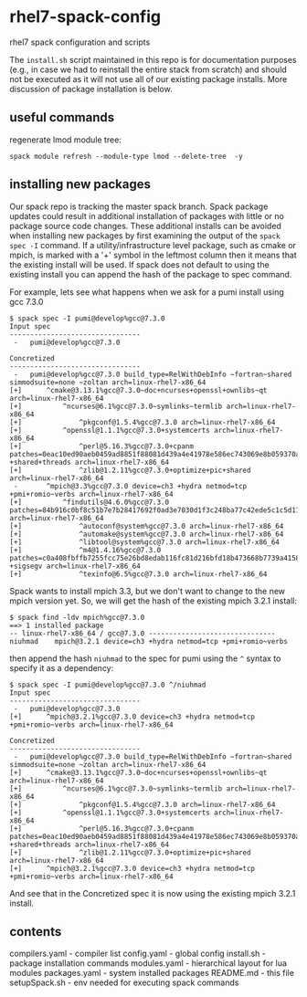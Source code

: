 # rhel7-spack-config
rhel7 spack configuration and scripts

The `install.sh` script maintained in this repo is for documentation purposes (e.g., in case we had to reinstall the entire stack from scratch) and should not be executed as it will not use all of our existing package installs.  More discussion of package installation is below.

## useful commands

regenerate lmod module tree:

```
spack module refresh --module-type lmod --delete-tree  -y
```

## installing new packages

Our spack repo is tracking the master spack branch.  Spack package updates could result in additional installation of packages with little or no package source code changes.  These additional installs can be avoided when installing new packages by first examining the output of the `spack spec -I` command.  If a utility/infrastructure level package, such as cmake or mpich, is marked with a '+' symbol in the leftmost column then it means that the existing install will be used.  If spack does not default to using the existing install you can append the hash of the package to spec command.  

For example, lets see what happens when we ask for a pumi install using gcc 7.3.0

```
$ spack spec -I pumi@develop%gcc@7.3.0
Input spec
--------------------------------
 -   pumi@develop%gcc@7.3.0

Concretized
--------------------------------
 -   pumi@develop%gcc@7.3.0 build_type=RelWithDebInfo ~fortran~shared simmodsuite=none ~zoltan arch=linux-rhel7-x86_64 
[+]      ^cmake@3.13.1%gcc@7.3.0~doc+ncurses+openssl+ownlibs~qt arch=linux-rhel7-x86_64 
[+]          ^ncurses@6.1%gcc@7.3.0~symlinks~termlib arch=linux-rhel7-x86_64 
[+]              ^pkgconf@1.5.4%gcc@7.3.0 arch=linux-rhel7-x86_64 
[+]          ^openssl@1.1.1%gcc@7.3.0+systemcerts arch=linux-rhel7-x86_64 
[+]              ^perl@5.16.3%gcc@7.3.0+cpanm patches=0eac10ed90aeb0459ad8851f88081d439a4e41978e586ec743069e8b059370ac +shared+threads arch=linux-rhel7-x86_64 
[+]              ^zlib@1.2.11%gcc@7.3.0+optimize+pic+shared arch=linux-rhel7-x86_64 
 -       ^mpich@3.3%gcc@7.3.0 device=ch3 +hydra netmod=tcp +pmi+romio~verbs arch=linux-rhel7-x86_64 
[+]          ^findutils@4.6.0%gcc@7.3.0 patches=84b916c0bf8c51b7e7b28417692f0ad3e7030d1f3c248ba77c42ede5c1c5d11e,bd9e4e5cc280f9753ae14956c4e4aa17fe7a210f55dd6c84aa60b12d106d47a2 arch=linux-rhel7-x86_64 
[+]              ^autoconf@system%gcc@7.3.0 arch=linux-rhel7-x86_64 
[+]              ^automake@system%gcc@7.3.0 arch=linux-rhel7-x86_64 
[+]              ^libtool@system%gcc@7.3.0 arch=linux-rhel7-x86_64 
[+]              ^m4@1.4.16%gcc@7.3.0 patches=c0a408fbffb7255fcc75e26bd8edab116fc81d216bfd18b473668b7739a4158e +sigsegv arch=linux-rhel7-x86_64 
[+]              ^texinfo@6.5%gcc@7.3.0 arch=linux-rhel7-x86_64
```

Spack wants to install mpich 3.3, but we don't want to change to the new mpich version yet.  So, we will get the hash of the existing mpich 3.2.1 install:

```
$ spack find -ldv mpich%gcc@7.3.0
==> 1 installed package
-- linux-rhel7-x86_64 / gcc@7.3.0 -------------------------------
niuhmad    mpich@3.2.1 device=ch3 +hydra netmod=tcp +pmi+romio~verbs
```

then append the hash `niuhmad` to the spec for pumi using the `^` syntax to specify it as a dependency:

```
$ spack spec -I pumi@develop%gcc@7.3.0 ^/niuhmad
Input spec
--------------------------------
 -   pumi@develop%gcc@7.3.0
[+]      ^mpich@3.2.1%gcc@7.3.0 device=ch3 +hydra netmod=tcp +pmi+romio~verbs arch=linux-rhel7-x86_64 

Concretized
--------------------------------
 -   pumi@develop%gcc@7.3.0 build_type=RelWithDebInfo ~fortran~shared simmodsuite=none ~zoltan arch=linux-rhel7-x86_64 
[+]      ^cmake@3.13.1%gcc@7.3.0~doc+ncurses+openssl+ownlibs~qt arch=linux-rhel7-x86_64 
[+]          ^ncurses@6.1%gcc@7.3.0~symlinks~termlib arch=linux-rhel7-x86_64 
[+]              ^pkgconf@1.5.4%gcc@7.3.0 arch=linux-rhel7-x86_64 
[+]          ^openssl@1.1.1%gcc@7.3.0+systemcerts arch=linux-rhel7-x86_64 
[+]              ^perl@5.16.3%gcc@7.3.0+cpanm patches=0eac10ed90aeb0459ad8851f88081d439a4e41978e586ec743069e8b059370ac +shared+threads arch=linux-rhel7-x86_64 
[+]              ^zlib@1.2.11%gcc@7.3.0+optimize+pic+shared arch=linux-rhel7-x86_64 
[+]      ^mpich@3.2.1%gcc@7.3.0 device=ch3 +hydra netmod=tcp +pmi+romio~verbs arch=linux-rhel7-x86_64 
```

And see that in the Concretized spec it is now using the existing mpich 3.2.1 install.

## contents

compilers.yaml - compiler list
config.yaml - global config
install.sh - package installation commands
modules.yaml - hierarchical layout for lua modules
packages.yaml - system installed packages
README.md - this file
setupSpack.sh - env needed for executing spack commands
